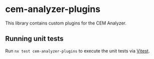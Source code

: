 # cem-analyzer-plugins

This library contains custom plugins for the CEM Analyzer.

## Running unit tests

Run `nx test cem-analyzer-plugins` to execute the unit tests via [Vitest](https://vitest.dev/).
